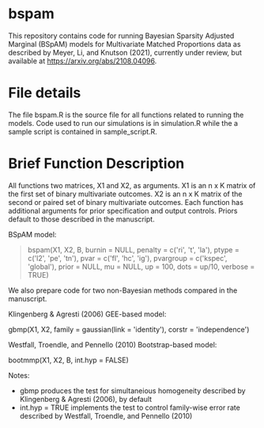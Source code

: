 # bspam
This repository contains code for running Bayesian Sparsity Adjusted Marginal (BSpAM) models for Multivariate Matched Proportions data as described by Meyer, Li, and Knutson (2021), currently under review, but available at https://arxiv.org/abs/2108.04096.

# File details
The file bspam.R is the source file for all functions related to running the models. Code used to run our simulations is in simulation.R while the a sample script is contained in sample_script.R.

# Brief Function Description
All functions two matrices, X1 and X2, as arguments. X1 is an n x K matrix of the first set of binary multivariate outcomes. X2 is an n x K matrix of the second or paired set of binary multivariate outcomes. Each function has additional arguments for prior specification and output controls. Priors default to those described in the manuscript.

BSpAM model:

> bspam(X1, X2, B, burnin = NULL, penalty = c('ri', 't', 'la'), ptype = c('l2', 'pe', 'tn'), pvar = c('fl', 'hc', 'ig'), 
      pvargroup = c('kspec', 'global'), prior = NULL, mu = NULL, up = 100, dots = up/10, verbose = TRUE)

We also prepare code for two non-Bayesian methods compared in the manuscript.

Klingenberg & Agresti (2006) GEE-based model:

gbmp(X1, X2, family = gaussian(link = 'identity'), corstr = 'independence')

Westfall, Troendle, and Pennello (2010) Bootstrap-based model:

bootmmp(X1, X2, B, int.hyp = FALSE)

Notes:
- gbmp produces the test for simultaneious homogeneity described by Klingenberg & Agresti (2006), by default
- int.hyp = TRUE implements the test to control family-wise error rate described by Westfall, Troendle, and Pennello (2010)
